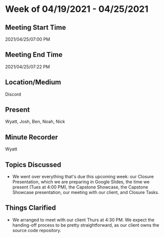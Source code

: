 # Week of 04/19/2021 - 04/25/2021

## Meeting Start Time

2021/04/25/07:00 PM

## Meeting End Time

2021/04/25/07:22 PM

## Location/Medium

Discord

## Present

Wyatt, Josh, Ben, Noah, Nick

## Minute Recorder

Wyatt

## Topics Discussed
- We went over everything that's due this upcoming week: our Closure Presentation, which we are preparing in Google Slides, the time we present (Tues at 4:00 PM), the Capstone Showcase, the Capstone Showcase presentation, our meeting with our client, and Closure Tasks.

## Things Clarified
- We arranged to meet with our client Thurs at 4:30 PM. We expect the handing-off process to be pretty straightforward, as our client owns the source code repository.
